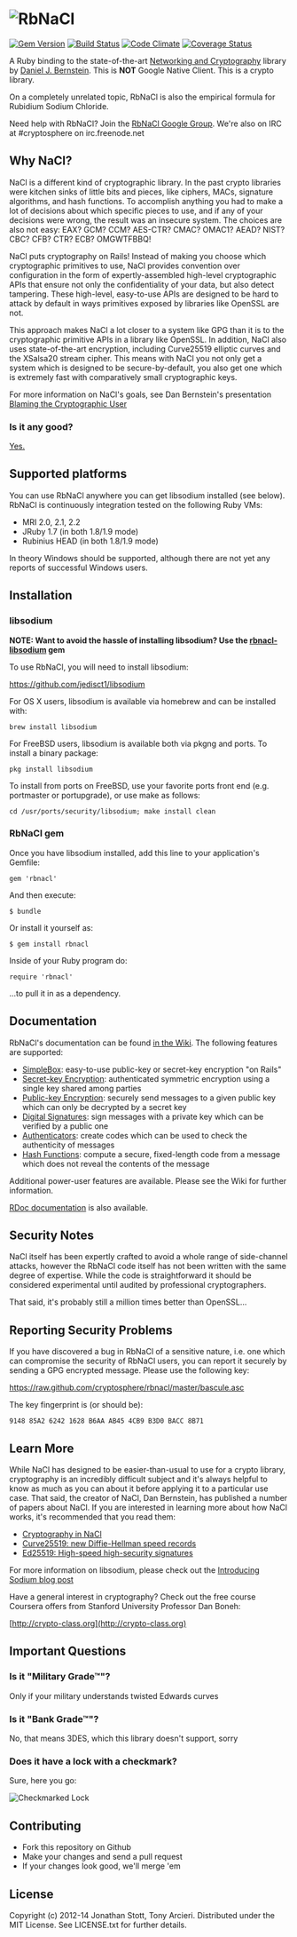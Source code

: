 ![RbNaCl](https://raw.github.com/cryptosphere/rbnacl/master/images/logo.png)
======
[![Gem Version](https://badge.fury.io/rb/rbnacl.svg)](http://badge.fury.io/rb/rbnacl)
[![Build Status](https://travis-ci.org/cryptosphere/rbnacl.svg?branch=master)](https://travis-ci.org/cryptosphere/rbnacl)
[![Code Climate](https://codeclimate.com/github/cryptosphere/rbnacl.svg)](https://codeclimate.com/github/cryptosphere/rbnacl)
[![Coverage Status](https://coveralls.io/repos/cryptosphere/rbnacl/badge.svg?branch=master)](https://coveralls.io/r/cryptosphere/rbnacl)

A Ruby binding to the state-of-the-art [Networking and Cryptography][nacl]
library by [Daniel J. Bernstein][djb]. This is **NOT** Google Native Client.
This is a crypto library.

On a completely unrelated topic, RbNaCl is also the empirical formula for
Rubidium Sodium Chloride.

Need help with RbNaCl? Join the [RbNaCl Google Group][group].
We're also on IRC at #cryptosphere on irc.freenode.net

[nacl]:  http://nacl.cr.yp.to/
[djb]:   http://cr.yp.to/djb.html
[group]: http://groups.google.com/group/rbnacl

## Why NaCl?

NaCl is a different kind of cryptographic library. In the past crypto
libraries were kitchen sinks of little bits and pieces, like ciphers,
MACs, signature algorithms, and hash functions. To accomplish anything
you had to make a lot of decisions about which specific pieces to use,
and if any of your decisions were wrong, the result was an insecure
system. The choices are also not easy: EAX? GCM? CCM? AES-CTR? CMAC?
OMAC1? AEAD? NIST? CBC? CFB? CTR? ECB? OMGWTFBBQ!

NaCl puts cryptography on Rails! Instead of making you choose which
cryptographic primitives to use, NaCl provides convention over configuration
in the form of expertly-assembled high-level cryptographic APIs that ensure
not only the confidentiality of your data, but also detect tampering.
These high-level, easy-to-use APIs are designed to be hard to attack by
default in ways primitives exposed by libraries like OpenSSL are not.

This approach makes NaCl a lot closer to a system like GPG than it is
to the cryptographic primitive APIs in a library like OpenSSL. In addition,
NaCl also uses state-of-the-art encryption, including Curve25519 elliptic
curves and the XSalsa20 stream cipher. This means with NaCl you not only get
a system which is designed to be secure-by-default, you also get one which
is extremely fast with comparatively small cryptographic keys.

For more information on NaCl's goals, see Dan Bernstein's presentation
[Blaming the Cryptographic User](http://cr.yp.to/talks/2012.08.08/slides.pdf)

### Is it any good?

[Yes.](http://news.ycombinator.com/item?id=3067434)

## Supported platforms

You can use RbNaCl anywhere you can get libsodium installed (see below).
RbNaCl is continuously integration tested on the following Ruby VMs:

* MRI 2.0, 2.1, 2.2
* JRuby 1.7 (in both 1.8/1.9 mode)
* Rubinius HEAD (in both 1.8/1.9 mode)

In theory Windows should be supported, although there are not yet any
reports of successful Windows users.

## Installation

### libsodium

**NOTE: Want to avoid the hassle of installing libsodium? Use the
[rbnacl-libsodium](https://github.com/cryptosphere/rbnacl-libsodium) gem**

To use RbNaCl, you will need to install libsodium:

https://github.com/jedisct1/libsodium

For OS X users, libsodium is available via homebrew and can be installed with:

    brew install libsodium

For FreeBSD users, libsodium is available both via pkgng and ports.  To install
a binary package:

    pkg install libsodium

To install from ports on FreeBSD, use your favorite ports front end (e.g.
portmaster or portupgrade), or use make as follows:

    cd /usr/ports/security/libsodium; make install clean

### RbNaCl gem

Once you have libsodium installed, add this line to your application's Gemfile:

    gem 'rbnacl'

And then execute:

    $ bundle

Or install it yourself as:

    $ gem install rbnacl

Inside of your Ruby program do:

    require 'rbnacl'

...to pull it in as a dependency.

## Documentation

RbNaCl's documentation can be found [in the Wiki][wiki]. The following features
are supported:

* [SimpleBox]: easy-to-use public-key or secret-key encryption "on Rails"
* [Secret-key Encryption][secretkey]: authenticated symmetric encryption using a
  single key shared among parties
* [Public-key Encryption][publickey]: securely send messages to a given public
  key which can only be decrypted by a secret key
* [Digital Signatures][signatures]: sign messages with a private key which can
  be verified by a public one
* [Authenticators][macs]: create codes which can be used to check the
  authenticity of messages
* [Hash Functions][hashes]: compute a secure, fixed-length code from a message
  which does not reveal the contents of the message

Additional power-user features are available. Please see the Wiki for further
information.

[RDoc documentation][rdoc] is also available.

[wiki]: https://github.com/cryptosphere/rbnacl/wiki
[simplebox]: https://github.com/cryptosphere/rbnacl/wiki/SimpleBox
[secretkey]: https://github.com/cryptosphere/rbnacl/wiki/Secret-Key-Encryption
[publickey]: https://github.com/cryptosphere/rbnacl/wiki/Public-Key-Encryption
[signatures]: https://github.com/cryptosphere/rbnacl/wiki/Digital-Signatures
[macs]: https://github.com/cryptosphere/rbnacl/wiki/Authenticators
[hashes]: https://github.com/cryptosphere/rbnacl/wiki/Hash-Functions
[rdoc]: http://rubydoc.info/github/cryptosphere/rbnacl/master/frames

## Security Notes

NaCl itself has been expertly crafted to avoid a whole range of
side-channel attacks, however the RbNaCl code itself has not been
written with the same degree of expertise. While the code is
straightforward it should be considered experimental until audited
by professional cryptographers.

That said, it's probably still a million times better than OpenSSL...

## Reporting Security Problems

If you have discovered a bug in RbNaCl of a sensitive nature, i.e.
one which can compromise the security of RbNaCl users, you can
report it securely by sending a GPG encrypted message. Please use
the following key:

https://raw.github.com/cryptosphere/rbnacl/master/bascule.asc

The key fingerprint is (or should be):

`9148 85A2 6242 1628 B6AA AB45 4CB9 B3D0 BACC 8B71`

## Learn More

While NaCl has designed to be easier-than-usual to use for a crypto
library, cryptography is an incredibly difficult subject and it's
always helpful to know as much as you can about it before applying
it to a particular use case. That said, the creator of NaCl, Dan
Bernstein, has published a number of papers about NaCl. If you are
interested in learning more about how NaCl works, it's recommended
that you read them:

* [Cryptography in NaCl](http://cr.yp.to/highspeed/naclcrypto-20090310.pdf)
* [Curve25519: new Diffie-Hellman speed records](http://cr.yp.to/ecdh/curve25519-20060209.pdf)
* [Ed25519: High-speed high-security signatures](http://ed25519.cr.yp.to/ed25519-20110926.pdf)

For more information on libsodium, please check out the
[Introducing Sodium blog post](http://labs.umbrella.com/2013/03/06/announcing-sodium-a-new-cryptographic-library/)

Have a general interest in cryptography? Check out the free course
Coursera offers from Stanford University Professor Dan Boneh:

[http://crypto-class.org](http://crypto-class.org)

## Important Questions

### Is it "Military Grade™"?

Only if your military understands twisted Edwards curves

### Is it "Bank Grade™"?

No, that means 3DES, which this library doesn't support, sorry

### Does it have a lock with a checkmark?

Sure, here you go:

![Checkmarked Lock](http://i.imgur.com/dwA0Ffi.png)

## Contributing

* Fork this repository on Github
* Make your changes and send a pull request
* If your changes look good, we'll merge 'em

## License

Copyright (c) 2012-14 Jonathan Stott, Tony Arcieri.
Distributed under the MIT License. See LICENSE.txt for further details.

